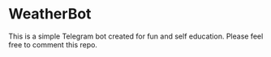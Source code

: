 # WeatherBot
This is a simple Telegram bot created for fun and self education. Please feel free to comment this repo.
